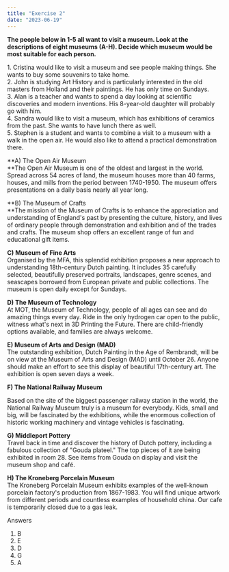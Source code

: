 ```yaml
---
title: "Exercise 2"
date: "2023-06-19"
---
```


**The people below in 1-5 all want to visit a museum. Look at the descriptions of eight museums (A-H). Decide which museum would be most suitable for each person.**

  
1\. Cristina would like to visit a museum and see people making things. She wants to buy some souvenirs to take home.  
2\. John is studying Art History and is particularly interested in the old masters from Holland and their paintings. He has only time on Sundays.  
3\. Alan is a teacher and wants to spend a day looking at scientific discoveries and modern inventions. His 8-year-old daughter will probably go with him.  
4\. Sandra would like to visit a museum, which has exhibitions of ceramics from the past. She wants to have lunch there as well.  
5\. Stephen is a student and wants to combine a visit to a museum with a walk in the open air. He would also like to attend a practical demonstration there.

**A) The Open Air Museum  
**The Open Air Museum is one of the oldest and largest in the world. Spread across 54 acres of land, the museum houses more than 40 farms, houses, and mills from the period between 1740-1950. The museum offers presentations on a daily basis nearly all year long.

**B) The Museum of Crafts  
**The mission of the Museum of Crafts is to enhance the appreciation and understanding of England's past by presenting the culture, history, and lives of ordinary people through demonstration and exhibition and of the trades and crafts. The museum shop offers an excellent range of fun and educational gift items.

**C) Museum of Fine Arts**  
Organised by the MFA, this splendid exhibition proposes a new approach to understanding 18th-century Dutch painting. It includes 35 carefully selected, beautifully preserved portraits, landscapes, genre scenes, and seascapes borrowed from European private and public collections. The museum is open daily except for Sundays.

**D) The Museum of Technology**  
At MOT, the Museum of Technology, people of all ages can see and do amazing things every day. Ride in the only hydrogen car open to the public, witness what's next in 3D Printing the Future. There are child-friendly options available, and families are always welcome.

**E) Museum of Arts and Design (MAD)**  
The outstanding exhibition, Dutch Painting in the Age of Rembrandt, will be on view at the Museum of Arts and Design (MAD) until October 26. Anyone should make an effort to see this display of beautiful 17th-century art. The exhibition is open seven days a week.

**F) The National Railway Museum**

Based on the site of the biggest passenger railway station in the world, the National Railway Museum truly is a museum for everybody. Kids, small and big, will be fascinated by the exhibitions, while the enormous collection of historic working machinery and vintage vehicles is fascinating.

**G) Middleport Pottery**  
Travel back in time and discover the history of Dutch pottery, including a fabulous collection of "Gouda plateel." The top pieces of it are being exhibited in room 28. See items from Gouda on display and visit the museum shop and café.

**H) The Kroneberg Porcelain Museum**  
The Kroneberg Porcelain Museum exhibits examples of the well-known porcelain factory's production from 1867-1983. You will find unique artwork from different periods and countless examples of household china. Our cafe is temporarily closed due to a gas leak.

Answers

1.  B
2.  E
3.  D
4.  G
5.  A
